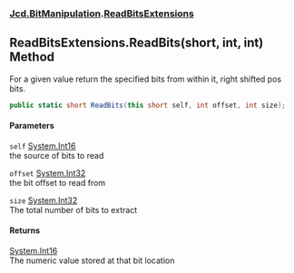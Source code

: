 ### [Jcd.BitManipulation](Jcd_BitManipulation.md 'Jcd.BitManipulation').[ReadBitsExtensions](Jcd_BitManipulation_ReadBitsExtensions.md 'Jcd.BitManipulation.ReadBitsExtensions')
## ReadBitsExtensions.ReadBits(short, int, int) Method
For a given value return the specified bits from within it, right shifted pos bits.  
```csharp
public static short ReadBits(this short self, int offset, int size);
```
#### Parameters
<a name='Jcd_BitManipulation_ReadBitsExtensions_ReadBits(short_int_int)_self'></a>
`self` [System.Int16](https://docs.microsoft.com/en-us/dotnet/api/System.Int16 'System.Int16')  
the source of bits to read
  
<a name='Jcd_BitManipulation_ReadBitsExtensions_ReadBits(short_int_int)_offset'></a>
`offset` [System.Int32](https://docs.microsoft.com/en-us/dotnet/api/System.Int32 'System.Int32')  
the bit offset to read from
  
<a name='Jcd_BitManipulation_ReadBitsExtensions_ReadBits(short_int_int)_size'></a>
`size` [System.Int32](https://docs.microsoft.com/en-us/dotnet/api/System.Int32 'System.Int32')  
The total number of bits to extract
  
#### Returns
[System.Int16](https://docs.microsoft.com/en-us/dotnet/api/System.Int16 'System.Int16')  
The numeric value stored at that bit location
